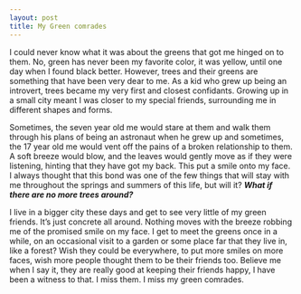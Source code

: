 ```yaml
---
layout: post
title: My Green comrades
---
```

I could never know what it was about the greens that got me hinged on to them. No, green has never been my favorite color, it was yellow, until one day when I found black better. However, trees and their greens are something that have been very dear to me. As a kid who grew up being an introvert, trees became my very first and closest confidants. Growing up in a small city meant I was closer to my special friends, surrounding me in different shapes and forms.

Sometimes, the seven year old me would stare at them and walk them through his plans of being an astronaut when he grew up and sometimes, the 17 year old me would vent off the pains of a broken relationship to them. A soft breeze would blow, and the leaves would gently move as if they were listening, hinting that they have got my back. This put a smile onto my face. I always thought that this bond was one of the few things that will stay with me throughout the springs and summers of this life, but will it? **_What if there are no more trees around?_**

I live in a bigger city these days and get to see very little of my green friends. It’s just concrete all around. Nothing moves with the breeze robbing me of the promised smile on my face. I get to meet the greens once in a while, on an occasional visit to a garden or some place far that they live in, like a forest? Wish they could be everywhere, to put more smiles on more faces, wish more people thought them to be their friends too. Believe me when I say it, they are really good at keeping their friends happy, I have been a witness to that. I miss them. I miss my green comrades.
